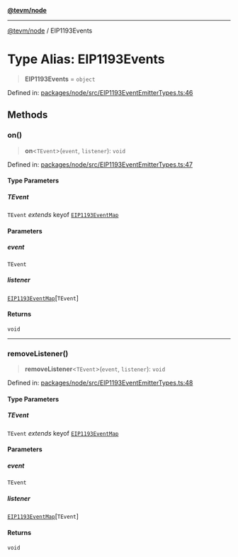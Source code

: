 [**@tevm/node**](../README.md)

***

[@tevm/node](../globals.md) / EIP1193Events

# Type Alias: EIP1193Events

> **EIP1193Events** = `object`

Defined in: [packages/node/src/EIP1193EventEmitterTypes.ts:46](https://github.com/evmts/tevm-monorepo/blob/main/packages/node/src/EIP1193EventEmitterTypes.ts#L46)

## Methods

### on()

> **on**\<`TEvent`\>(`event`, `listener`): `void`

Defined in: [packages/node/src/EIP1193EventEmitterTypes.ts:47](https://github.com/evmts/tevm-monorepo/blob/main/packages/node/src/EIP1193EventEmitterTypes.ts#L47)

#### Type Parameters

##### TEvent

`TEvent` *extends* keyof [`EIP1193EventMap`](EIP1193EventMap.md)

#### Parameters

##### event

`TEvent`

##### listener

[`EIP1193EventMap`](EIP1193EventMap.md)\[`TEvent`\]

#### Returns

`void`

***

### removeListener()

> **removeListener**\<`TEvent`\>(`event`, `listener`): `void`

Defined in: [packages/node/src/EIP1193EventEmitterTypes.ts:48](https://github.com/evmts/tevm-monorepo/blob/main/packages/node/src/EIP1193EventEmitterTypes.ts#L48)

#### Type Parameters

##### TEvent

`TEvent` *extends* keyof [`EIP1193EventMap`](EIP1193EventMap.md)

#### Parameters

##### event

`TEvent`

##### listener

[`EIP1193EventMap`](EIP1193EventMap.md)\[`TEvent`\]

#### Returns

`void`
